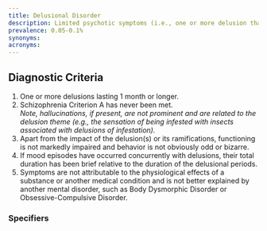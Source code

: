```yaml
---
title: Delusional Disorder
description: Limited psychotic symptoms (i.e., one or more delusion that may be culturally plausible) lasting more than 1 month but cannot be attributed to any other condition.
prevalence: 0.05-0.1%
synonyms:
acronyms:
---
```


## Diagnostic Criteria
1. One or more delusions lasting 1 month or longer.  
2. Schizophrenia Criterion A has never been met.  
<i>Note, hallucinations, if present, are not prominent and are related to the delusion theme (e.g., the sensation of being infested with insects associated with delusions of infestation).</i>  
3. Apart from the impact of the delusion(s) or its ramifications, functioning is not markedly impaired and behavior is not obviously odd or bizarre.  
4. If mood episodes have occurred concurrently with delusions, their total duration has been brief relative to the duration of the delusional periods.  
5. Symptoms are not attributable to the physiological effects of a substance or another medical condition and is not better explained by another mental disorder, such as Body Dysmorphic Disorder or Obsessive-Compulsive Disorder.

### Specifiers
